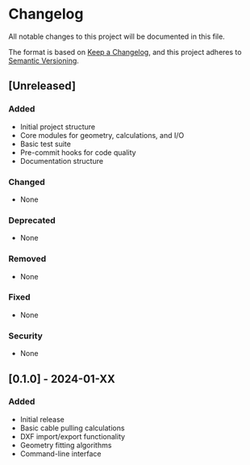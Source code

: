# Changelog

All notable changes to this project will be documented in this file.

The format is based on [Keep a Changelog](https://keepachangelog.com/en/1.0.0/),
and this project adheres to [Semantic Versioning](https://semver.org/spec/v2.0.0.html).

## [Unreleased]

### Added
- Initial project structure
- Core modules for geometry, calculations, and I/O
- Basic test suite
- Pre-commit hooks for code quality
- Documentation structure

### Changed
- None

### Deprecated
- None

### Removed
- None

### Fixed
- None

### Security
- None

## [0.1.0] - 2024-01-XX

### Added
- Initial release
- Basic cable pulling calculations
- DXF import/export functionality
- Geometry fitting algorithms
- Command-line interface